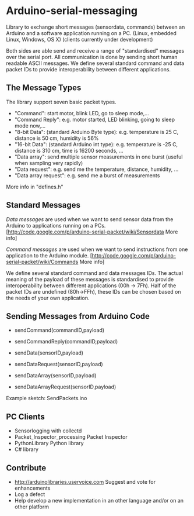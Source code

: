 # Arduino-serial-messaging

Library to exchange short messages (sensordata, commands) between an Arduino and a software application running on a PC. (Linux, embedded Linux, Windows, OS X) (clients currently under development)

Both sides are able send and receive a range of "standardised" messages over the serial port. All communication is done by sending short human readable ASCII messages. We define several standard command and data packet IDs to provide interoperability between different applications.

## The Message Types

The library support seven basic packet types.

 * "Command": start motor, blink LED, go to sleep mode,...
 * "Command Reply": e.g. motor started, LED blinking, going to sleep mode now,...
 * "8-bit Data": (standard Arduino Byte type): e.g. temperature is 25 C, distance is 50 cm, humidity is 56%
 * "16-bit Data": (standard Arduino int type): e.g. temperature is -25 C, distance is 310 cm, time is 16200 seconds, ...
 * "Data array": send multiple sensor measurements in one burst (useful when sampling very rapidly)
 * "Data request": e.g. send me the temperature, distance, humidity, ...
 * "Data array request": e.g. send me a burst of measurements

More info in "defines.h"

## Standard Messages

*Data messages* are used when we want to send sensor data from the Arduino to applications running on a PCs. [http://code.google.com/p/arduino-serial-packet/wiki/Sensordata More info]

*Command messages* are used when we want to send instructions from one application to the Arduino module. [http://code.google.com/p/arduino-serial-packet/wiki/Commands More info]

We define several standard command and data messages IDs. The actual meaning of the payload of these messages is standardised to provide interoperability between different applications (00h -> 7Fh). Half of the packet IDs are undefined (80h->FFh), these IDs can be chosen based on the needs of your own application.


## Sending Messages from Arduino Code

 * sendCommand(commandID,payload)
 * sendCommandReply(commandID,payload)

 * sendData(sensorID,payload)
 * sendDataRequest(sensorID,payload)

 * sendDataArray(sensorID,payload)
 * sendDataArrayRequest(sensorID,payload)

Example sketch: SendPackets.ino

## PC Clients

 * Sensorlogging with collectd
 * Packet_Inspector_processing Packet Inspector
 * PythonLibrary Python library
 * C# library


##  Contribute

 * http://arduinolibraries.uservoice.com Suggest and vote for enhancements
 * Log a defect
 * Help develop a new implementation in an other language and/or on an other platform
